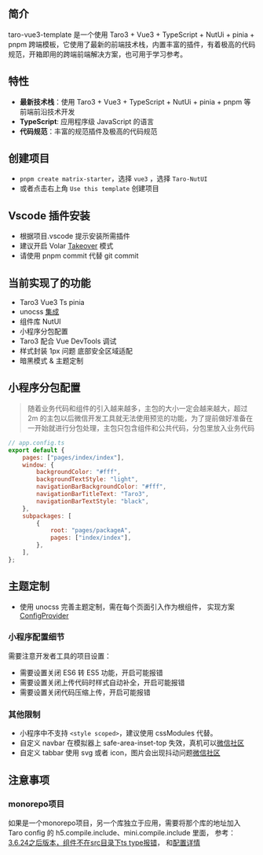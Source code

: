 ## 简介

taro-vue3-template 是一个使用 Taro3 + Vue3 + TypeScript + NutUi + pinia + pnpm 跨端模板，它使用了最新的前端技术栈，内置丰富的插件，有着极高的代码规范，开箱即用的跨端前端解决方案，也可用于学习参考。

## 特性

- **最新技术栈**：使用 Taro3 + Vue3 + TypeScript + NutUi + pinia + pnpm 等前端前沿技术开发
- **TypeScript**: 应用程序级 JavaScript 的语言
- **代码规范**：丰富的规范插件及极高的代码规范

## 创建项目

- `pnpm create matrix-starter`，选择 `vue3` ，选择 `Taro-NutUI`
- 或者点击右上角 `Use this template` 创建项目

## Vscode 插件安装

- 根据项目.vscode 提示安装所需插件
- 建议开启 Volar [Takeover](https://cn.vuejs.org/guide/typescript/overview.html#volar-takeover-mode) 模式
- 请使用 pnpm commit 代替 git commit

## 当前实现了的功能

- Taro3 Vue3 Ts pinia
- unocss [集成](https://github.com/MellowCo/unocss-preset-weapp)
- 组件库 NutUI
- 小程序分包配置
- Taro3 配合 Vue DevTools 调试
- 样式封装 1px 问题 底部安全区域适配
- 暗黑模式 & 主题定制

## 小程序分包配置

> 随着业务代码和组件的引入越来越多，主包的大小一定会越来越大，超过 2m 的主包以后微信开发工具就无法使用预览的功能，为了提前做好准备在一开始就进行分包处理，主包只包含组件和公共代码，分包里放入业务代码

```js
// app.config.ts
export default {
	pages: ["pages/index/index"],
	window: {
		backgroundColor: "#fff",
		backgroundTextStyle: "light",
		navigationBarBackgroundColor: "#fff",
		navigationBarTitleText: "Taro3",
		navigationBarTextStyle: "black",
	},
	subpackages: [
		{
			root: "pages/packageA",
			pages: ["index/index"],
		},
	],
};
```

## 主题定制

- 使用 unocss 完善主题定制，需在每个页面引入<basic-layout></basic-layout>作为根组件， 实现方案[ConfigProvider](https://nutui.jd.com/taro/vue/4x/#/zh-CN/component/configprovider)

### 小程序配置细节

需要注意开发者工具的项目设置：

- 需要设置关闭 ES6 转 ES5 功能，开启可能报错
- 需要设置关闭上传代码时样式自动补全，开启可能报错
- 需要设置关闭代码压缩上传，开启可能报错

### 其他限制

- 小程序中不支持 `<style scoped>`，建议使用 cssModules 代替。
- 自定义 navbar 在模拟器上 safe-area-inset-top 失效，真机可以[微信社区](https://developers.weixin.qq.com/community/develop/doc/0000c21ff082c8cefc9a5986b51800?highLine=safe-area-inset-top%25E5%25A4%25B1%25E6%2595%2588)
- 自定义 tabbar 使用 svg 或者 icon，图片会出现抖动问题[微信社区](https://developers.weixin.qq.com/community/develop/doc/000c84de0cc590bbe54b97edf5e414?highline=tabbar)

## 注意事项

### monorepo项目
如果是一个monorepo项目，另一个库独立于应用，需要将那个库的地址加入 Taro config 的 h5.compile.include、mini.compile.include 里面，
参考：[3.6.24之后版本，组件不在src目录下ts type报错](https://github.com/NervJS/taro/discussions/15753)，
和[配置详情](https://taro-docs.jd.com/docs/config-detail#minicompileexclude)
